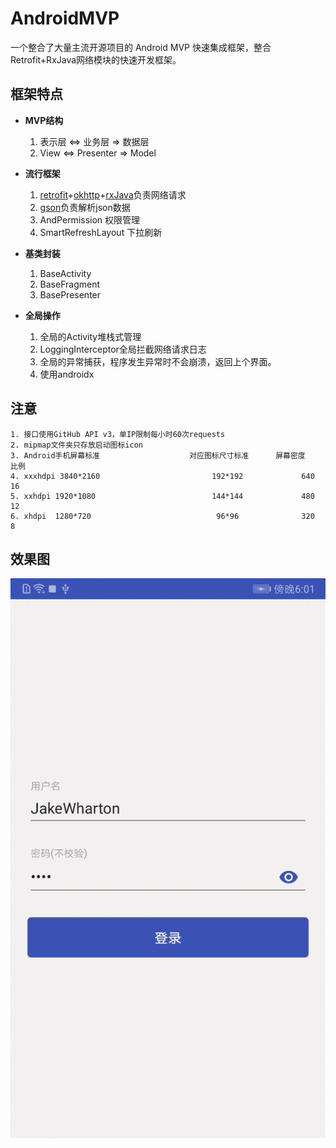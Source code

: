 # AndroidMVP
一个整合了大量主流开源项目的 Android MVP 快速集成框架，整合Retrofit+RxJava网络模块的快速开发框架。

## 框架特点

- **MVP结构**

    1. 表示层 <=> 业务层 => 数据层
    2. View <=> Presenter => Model

- **流行框架**

	1. [retrofit](https://github.com/square/retrofit)+[okhttp](https://github.com/square/okhttp)+[rxJava](https://github.com/ReactiveX/RxJava)负责网络请求
    2. [gson](https://github.com/google/gson)负责解析json数据
    3. AndPermission 权限管理
    4. SmartRefreshLayout 下拉刷新

- **基类封装**

	1. BaseActivity
	2. BaseFragment
    3. BasePresenter

- **全局操作**

	1. 全局的Activity堆栈式管理
	2. LoggingInterceptor全局拦截网络请求日志
   	3. 全局的异常捕获，程序发生异常时不会崩溃，返回上个界面。
   	4. 使用androidx

## 注意

    1. 接口使用GitHub API v3，单IP限制每小时60次requests
    2. mipmap文件夹只存放启动图标icon
    3. Android手机屏幕标准                    对应图标尺寸标准      屏幕密度       比例
    4. xxxhdpi 3840*2160                         192*192             640          16
    5. xxhdpi 1920*1080                          144*144             480          12
    6. xhdpi  1280*720                            96*96              320           8

## 效果图

![1.gif](screen/1.gif)


